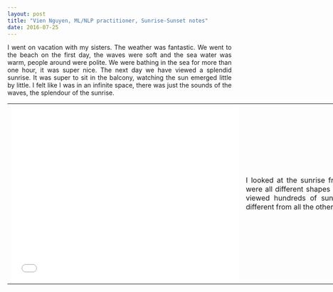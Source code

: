 ```yaml
---
layout: post
title: "Vien Nguyen, ML/NLP practitioner, Sunrise-Sunset notes"
date: 2016-07-25
---
```


<p align = "justify">
I went on vacation with my sisters. The weather was fantastic. We went to the beach on the first day, the waves were soft and the sea water was warm, people around were polite. We were bathing in the sea for more than one hour, it was super nice. The next day we have viewed a splendid sunrise. It was super to sit in the balcony, watching the sun emerged little by little. I felt like I was in an infinite space, there was just the sounds of the waves, the splendour of the sunrise.
</p>

<table align = "center" border = "0" style = "width: 900px; height: 450px;" cellpadding="10" cellspacing = "10">
	<tr>
		<td>
			<iframe src="//www.eyeem.com/embed/p/90245584/512/398" width="512" height="398" frameborder="0" scrolling="no" allowtransparency="true"> </iframe>
		</td>
		<td valign="center"><p align = "justify">I looked at the sunrise from the beach. They were all different shapes and emotions. I have viewed hundreds of sunrises, each of them different from all the others.</p>
		</td>
	</tr>
</table>

<div>
<script>
  (function(i,s,o,g,r,a,m){i['GoogleAnalyticsObject']=r;i[r]=i[r]||function(){
  (i[r].q=i[r].q||[]).push(arguments)},i[r].l=1*new Date();a=s.createElement(o),
  m=s.getElementsByTagName(o)[0];a.async=1;a.src=g;m.parentNode.insertBefore(a,m)
  })(window,document,'script','https://www.google-analytics.com/analytics.js','ga');

  ga('create', 'UA-77434616-1', 'auto');
  ga('send', 'pageview');

</script>
</div>